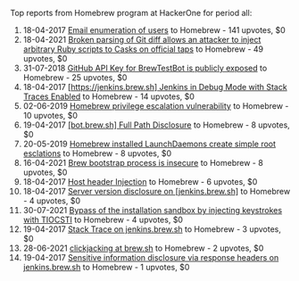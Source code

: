 Top reports from Homebrew program at HackerOne for period all:

1. 18-04-2017 [Email enumeration of users](https://hackerone.com/reports/221869) to Homebrew - 141 upvotes, $0
2. 18-04-2021 [Broken parsing of Git diff allows an attacker to inject arbitrary Ruby scripts to Casks on official taps](https://hackerone.com/reports/1167608) to Homebrew - 49 upvotes, $0
3. 31-07-2018 [GitHub API Key for BrewTestBot is publicly exposed](https://hackerone.com/reports/388740) to Homebrew - 25 upvotes, $0
4. 18-04-2017 [[https://jenkins.brew.sh] Jenkins in Debug Mode with Stack Traces Enabled](https://hackerone.com/reports/221833) to Homebrew - 14 upvotes, $0
5. 02-06-2019 [Homebrew privilege escalation vulnerability](https://hackerone.com/reports/593926) to Homebrew - 10 upvotes, $0
6. 19-04-2017 [[bot.brew.sh] Full Path Disclosure](https://hackerone.com/reports/222096) to Homebrew - 8 upvotes, $0
7. 20-05-2019 [Homebrew installed LaunchDaemons create simple root esclations](https://hackerone.com/reports/586251) to Homebrew - 8 upvotes, $0
8. 16-04-2021 [Brew bootstrap process is insecure](https://hackerone.com/reports/1166535) to Homebrew - 8 upvotes, $0
9. 18-04-2017 [Host header Injection](https://hackerone.com/reports/221908) to Homebrew - 6 upvotes, $0
10. 18-04-2017 [Server version disclosure on [jenkins.brew.sh]](https://hackerone.com/reports/221989) to Homebrew - 4 upvotes, $0
11. 30-07-2021 [Bypass of the installation sandbox by injecting keystrokes with TIOCSTI](https://hackerone.com/reports/1283871) to Homebrew - 4 upvotes, $0
12. 19-04-2017 [Stack Trace on jenkins.brew.sh](https://hackerone.com/reports/222108) to Homebrew - 3 upvotes, $0
13. 28-06-2021 [clickjacking at  brew.sh](https://hackerone.com/reports/1245972) to Homebrew - 2 upvotes, $0
14. 19-04-2017 [Sensitive information disclosure via response headers on jenkins.brew.sh](https://hackerone.com/reports/222063) to Homebrew - 1 upvotes, $0

